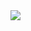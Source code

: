 
<a href="https://github.com/CrazyWr">
  <img align="center" src="https://github-readme-stats-theta-snowy-87.vercel.app/api?username=CrazyWr&show_icons=true&theme=nord&hide_rank=false&hide=stars&rank_icon=github&include_all_commits=true&show=discussions_started,discussions_answered,prs_merged,prs_merged_percentage&cache_seconds=10" />
</a>

<!-- ![Top Langs](https://github-readme-stats-theta-snowy-87.vercel.app/api/top-langs/?username=anuraghazra&hide_progress=true)
<!--
**CrazyWr/CrazyWr** is a ✨ _special_ ✨ repository because its `README.md` (this file) appears on your GitHub profile.

Here are some ideas to get you started:

- 🔭 I’m currently working on ...
- 🌱 I’m currently learning ...
- 👯 I’m looking to collaborate on ...
- 🤔 I’m looking for help with ...
- 💬 Ask me about ...
- 📫 How to reach me: ...
- 😄 Pronouns: ...
- ⚡ Fun fact: ...
-->
